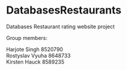 # DatabasesRestaurants

Databases Restaurant rating website project

Group members: 

Harjote Singh 8520790  
Rostyslav Vyuha 8648733  
Kirsten Hauck 8589235  

